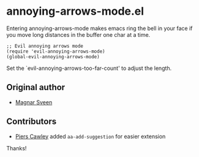 # annoying-arrows-mode.el

Entering annoying-arrows-mode makes emacs ring the bell in your face if you move
long distances in the buffer one char at a time.

    ;; Evil annoying arrows mode
    (require 'evil-annoying-arrows-mode)
    (global-evil-annoying-arrows-mode)

Set the `evil-annoying-arrows-too-far-count' to adjust the length.

## Original author

* [Magnar Sveen](https://github.com/magnars)

## Contributors

* [Piers Cawley](https://github.com/pdcawley) added `aa-add-suggestion` for easier extension

Thanks!
